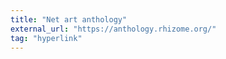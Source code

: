 ```yaml
---
title: "Net art anthology"
external_url: "https://anthology.rhizome.org/"
tag: "hyperlink"
---
```

